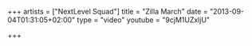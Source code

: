 +++
artists = ["NextLevel Squad"]
title = "Zilla March"
date = "2013-09-04T01:31:05+02:00"
type = "video"
youtube = "9cjM1UZxljU"

+++
